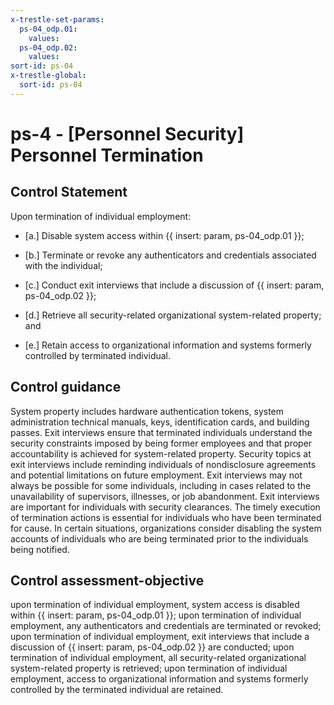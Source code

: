 ```yaml
---
x-trestle-set-params:
  ps-04_odp.01:
    values:
  ps-04_odp.02:
    values:
sort-id: ps-04
x-trestle-global:
  sort-id: ps-04
---
```


# ps-4 - \[Personnel Security\] Personnel Termination

## Control Statement

Upon termination of individual employment:

- \[a.\] Disable system access within {{ insert: param, ps-04_odp.01 }};

- \[b.\] Terminate or revoke any authenticators and credentials associated with the individual;

- \[c.\] Conduct exit interviews that include a discussion of {{ insert: param, ps-04_odp.02 }};

- \[d.\] Retrieve all security-related organizational system-related property; and

- \[e.\] Retain access to organizational information and systems formerly controlled by terminated individual.

## Control guidance

System property includes hardware authentication tokens, system administration technical manuals, keys, identification cards, and building passes. Exit interviews ensure that terminated individuals understand the security constraints imposed by being former employees and that proper accountability is achieved for system-related property. Security topics at exit interviews include reminding individuals of nondisclosure agreements and potential limitations on future employment. Exit interviews may not always be possible for some individuals, including in cases related to the unavailability of supervisors, illnesses, or job abandonment. Exit interviews are important for individuals with security clearances. The timely execution of termination actions is essential for individuals who have been terminated for cause. In certain situations, organizations consider disabling the system accounts of individuals who are being terminated prior to the individuals being notified.

## Control assessment-objective

upon termination of individual employment, system access is disabled within {{ insert: param, ps-04_odp.01 }};
upon termination of individual employment, any authenticators and credentials are terminated or revoked;
upon termination of individual employment, exit interviews that include a discussion of {{ insert: param, ps-04_odp.02 }} are conducted;
upon termination of individual employment, all security-related organizational system-related property is retrieved;
upon termination of individual employment, access to organizational information and systems formerly controlled by the terminated individual are retained.
